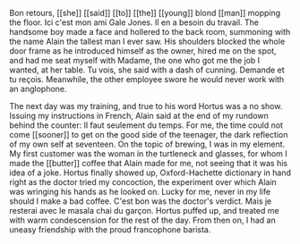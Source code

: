 Bon retours, [[she]] [[said]] [[to]] [[the]] [[young]] blond [[man]] mopping the floor. Ici c'est mon ami Gale Jones. Il en a besoin du travail. The handsome boy made a face and hollered to the back room, summoning with the name Alain the tallest man I ever saw. His shoulders blocked the whole door frame as he introduced himself as the owner, hired me on the spot, and had me seat myself with Madame, the one who got me the job I wanted, at her table. Tu vois, she said with a dash of cunning. Demande et tu reçois. Meanwhile, the other employee swore he would never work with an anglophone.  
  
The next day was my training, and true to his word Hortus was a no show. Issuing my instructions in French, Alain said at the end of my rundown behind the counter: Il faut seulement du temps. For me, the time could not come [[sooner]] to get on the good side of the teenager, the dark reflection of my own self at seventeen. On the topic of brewing, I was in my element. My first customer was the woman in the turtleneck and glasses, for whom I made the [[butter]] coffee that Alain made for me, not seeing that it was his idea of a joke. Hortus finally showed up, Oxford-Hachette dictionary in hand right as the doctor tried my concoction, the experiment over which Alain was wringing his hands as he looked on. Lucky for me, never in my life should I make a bad coffee. C'est bon was the doctor's verdict. Mais je resterai avec le masala chai du garçon. Hortus puffed up, and treated me with warm condescension for the rest of the day. From then on, I had an uneasy friendship with the proud francophone barista.